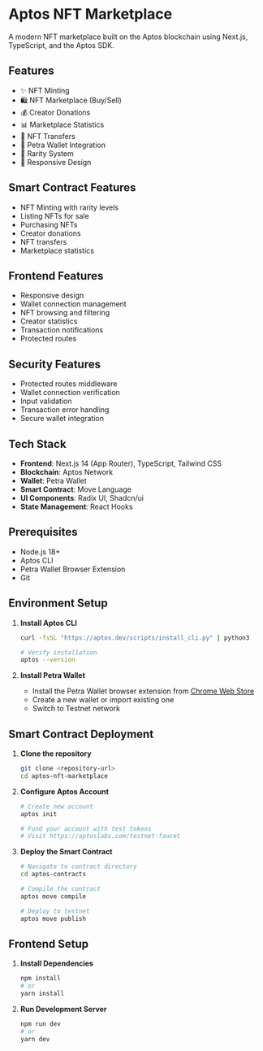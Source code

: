 # Aptos NFT Marketplace

A modern NFT marketplace built on the Aptos blockchain using Next.js, TypeScript, and the Aptos SDK.

## Features

- ✨ NFT Minting
- 🛍️ NFT Marketplace (Buy/Sell)
- 💰 Creator Donations
- 📊 Marketplace Statistics
- 🔄 NFT Transfers
- 👛 Petra Wallet Integration
- 🎨 Rarity System
- 📱 Responsive Design

## Smart Contract Features

- NFT Minting with rarity levels
- Listing NFTs for sale
- Purchasing NFTs
- Creator donations
- NFT transfers
- Marketplace statistics

## Frontend Features

- Responsive design
- Wallet connection management
- NFT browsing and filtering
- Creator statistics
- Transaction notifications
- Protected routes

## Security Features

- Protected routes middleware
- Wallet connection verification
- Input validation
- Transaction error handling
- Secure wallet integration

## Tech Stack

- **Frontend**: Next.js 14 (App Router), TypeScript, Tailwind CSS
- **Blockchain**: Aptos Network
- **Wallet**: Petra Wallet
- **Smart Contract**: Move Language
- **UI Components**: Radix UI, Shadcn/ui
- **State Management**: React Hooks

## Prerequisites

- Node.js 18+
- Aptos CLI
- Petra Wallet Browser Extension
- Git

## Environment Setup

1. **Install Aptos CLI**

   ```bash
   curl -fsSL "https://aptos.dev/scripts/install_cli.py" | python3

   # Verify installation
   aptos --version
   ```

2. **Install Petra Wallet**
   - Install the Petra Wallet browser extension from [Chrome Web Store](https://chrome.google.com/webstore/detail/petra-aptos-wallet/ejjladinnckdgjemekebdpeokbikhfci)
   - Create a new wallet or import existing one
   - Switch to Testnet network

## Smart Contract Deployment

1. **Clone the repository**

   ```bash
   git clone <repository-url>
   cd aptos-nft-marketplace
   ```

2. **Configure Aptos Account**

   ```bash
   # Create new account
   aptos init

   # Fund your account with test tokens
   # Visit https://aptoslabs.com/testnet-faucet
   ```

3. **Deploy the Smart Contract**

   ```bash
   # Navigate to contract directory
   cd aptos-contracts

   # Compile the contract
   aptos move compile

   # Deploy to testnet
   aptos move publish
   ```

## Frontend Setup

1. **Install Dependencies**

   ```bash
   npm install
   # or
   yarn install
   ```

2. **Run Development Server**

   ```bash
   npm run dev
   # or
   yarn dev
   ```
